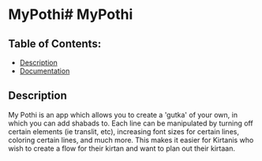 # MyPothi# MyPothi

## Table of Contents: 
- [Description](#description)
- [Documentation](/docs/structure.md)


## Description
My Pothi is an app which allows you to create a 'gutka' of your own, in which you can add shabads to. Each line can be manipulated by turning off certain elements (ie translit, etc), increasing font sizes for certain lines, coloring certain lines, and much more. This makes it easier for Kirtanis who wish to create a flow for their kirtan and want to plan out their kirtaan. 
